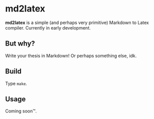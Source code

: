 # md2latex

**md2latex** is a simple (and perhaps very primitive) Markdown to Latex compiler. Currently in early development.

## But why?

Write your thesis in Markdown! Or perhaps something else, idk.

## Build

Type `make`.

## Usage

Coming soon™.
